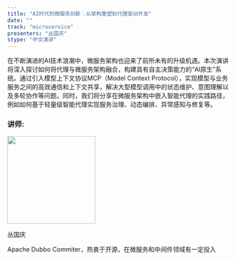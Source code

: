 ```yaml
---
title: "AI时代的微服务创新：从架构重塑到代理驱动开发"
date: ""
track: "microservice"
presenters: "丛国庆"
stype: "中文演讲"
---
```


在不断演进的AI技术浪潮中，微服务架构也迎来了前所未有的升级机遇。本次演讲将深入探讨如何将代理与微服务架构融合，构建具有自主决策能力的“AI原生”系统。通过引入模型上下文协议MCP（Model Context Protocol），实现模型与业务服务之间的高效通信和上下文共享，解决大型模型调用中的状态维护、意图理解以及多轮协作等问题。同时，我们将分享在微服务架构中嵌入智能代理的实践路径，例如如何基于轻量级智能代理实现服务治理、动态编排、异常感知与修复等。

### 讲师:

<img src="https://sessionize.com/image/3aa9-400o400o1-RgrYnToTdtH4CBGkoGkrBt.jpg" width="200" /><br/>

丛国庆

Apache Dubbo Commiter，热衷于开源，在微服务和中间件领域有一定投入